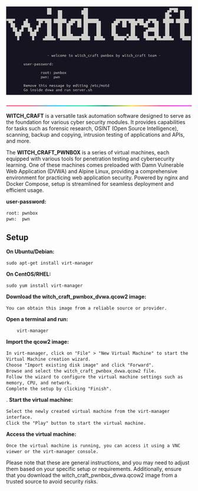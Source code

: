 ![banner](images/motd.png)

![banner](images/lineBar.png)

**WITCH_CRAFT** is a versatile task automation software designed to serve as the foundation for various cyber security modules. It provides capabilities for tasks such as forensic research, OSINT (Open Source Intelligence), scanning, backup and copying, intrusion testing of applications and APIs, and more.

The **WITCH_CRAFT_PWNBOX** is a series of virtual machines, each equipped with various tools for penetration testing and cybersecurity learning. One of these machines comes preloaded with Damn Vulnerable Web Application (DVWA) and Alpine Linux, providing a comprehensive environment for practicing web application security. Powered by nginx and Docker Compose, setup is streamlined for seamless deployment and efficient usage.

**user-password:**

	root: pwnbox
	pwn:  pwn


## Setup

**On Ubuntu/Debian:**

	sudo apt-get install virt-manager

**On CentOS/RHEL:**

    sudo yum install virt-manager

**Download the witch_craft_pwnbox_dvwa.qcow2 image:**

    You can obtain this image from a reliable source or provider.

**Open a terminal and run:**

        virt-manager


**Import the qcow2 image:**

	In virt-manager, click on "File" > "New Virtual Machine" to start the Virtual Machine creation wizard.
	Choose "Import existing disk image" and click "Forward".
    Browse and select the witch_craft_pwnbox_dvwa.qcow2 file.
    Follow the wizard to configure the virtual machine settings such as memory, CPU, and network.
    Complete the setup by clicking "Finish".
.
**Start the virtual machine:**

    Select the newly created virtual machine from the virt-manager interface.
    Click the "Play" button to start the virtual machine.

**Access the virtual machine:**

    Once the virtual machine is running, you can access it using a VNC viewer or the virt-manager console.

Please note that these are general instructions, and you may need to adjust them based on your specific setup or requirements. Additionally, ensure that you download the witch_craft_pwnbox_dvwa.qcow2 image from a trusted source to avoid security risks.